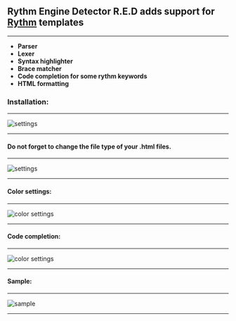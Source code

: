  
## **Rythm Engine Detector R.E.D adds support for [Rythm](http://rythmengine.org/) templates**
***

- **Parser**
- **Lexer**
- **Syntax highlighter**
- **Brace matcher**
- **Code completion for some rythm keywords**
- **HTML formatting**

### Installation: 
***
![settings](https://github.com/scireum-incubator/rythm_plugin/blob/master/resources/screenshots/Screenshot3.PNG)
***

#### Do not forget to change the file type of your .html files.
***

![settings](https://github.com/scireum-incubator/rythm_plugin/blob/master/resources/screenshots/Screenshot.PNG)
***

#### Color settings:
***
![color settings](https://github.com/scireum-incubator/rythm_plugin/blob/master/resources/screenshots/Screenshot2.PNG)
***

#### Code completion:
***
![color settings](https://github.com/scireum-incubator/rythm_plugin/blob/master/resources/screenshots/Screenshot4.PNG)
***

#### Sample:
***
![sample](https://github.com/scireum-incubator/rythm_plugin/blob/master/resources/screenshots/Screenshot1.PNG)
***

